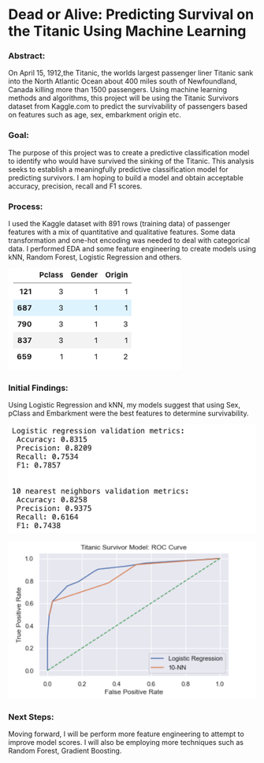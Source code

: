 <h1>Dead or Alive: Predicting Survival on the Titanic Using Machine Learning</h1>

<h3>Abstract:</h3> On April 15, 1912,the Titanic, the worlds largest passenger liner Titanic sank into the North Atlantic Ocean about 400 miles south of Newfoundland, Canada killing more than 1500 passengers. Using machine learning methods and algorithms, this project will be using the Titanic Survivors dataset from Kaggle.com to predict the survivability of passengers based on features such as age, sex, embarkment origin etc.   

<h3>Goal:</h3> The purpose of this project was to create a predictive classification model to identify who would have survived the sinking of the Titanic. This analysis seeks to establish a meaningfully predictive classification model for predicting survivors. I am hoping to build a model and obtain acceptable accuracy, precision, recall and F1 scores.


<h3>Process:</h3> I used the Kaggle dataset with 891 rows (training data) of passenger features with a mix of quantitative and qualitative features. Some data transformation and one-hot encoding was needed to deal with categorical data. I performed EDA and some feature engineering to create models using kNN, Random Forest, Logistic Regression and others. 

![](prelim_data.png) 
<h3>Initial Findings:</h3> Using Logistic Regression and kNN, my models suggest that using Sex, pClass and Embarkment were the best features to determine survivability. 

![](prelim_results.png) 

![](prelim_roc.png) 

<h3>Next Steps:</h3> Moving forward, I will be perform more feature engineering to attempt to improve model scores. I will also be employing more techniques such as Random Forest, Gradient Boosting. 

